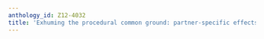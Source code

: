 ```yaml
---
anthology_id: Z12-4032
title: 'Exhuming the procedural common ground: partner-specific effects'
---
```

